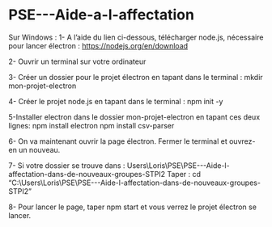 # PSE---Aide-a-l-affectation
Sur Windows : 
1- A l’aide du lien ci-dessous, télécharger node.js, nécessaire pour lancer électron : https://nodejs.org/en/download

2- Ouvrir un terminal sur votre ordinateur 

3- Créer un dossier pour le projet électron en tapant dans le terminal : 
    mkdir mon-projet-electron
    
4- Créer le projet node.js en tapant dans le terminal : 
    npm init -y
    
5-Installer electron dans le dossier mon-projet-electron en tapant ces deux lignes: 
		npm install electron 
    npm install csv-parser
	
6- On va maintenant ouvrir la page électron. Fermer le terminal et ouvrez-en un nouveau. 

7-
Si votre dossier se trouve dans : 
Users\Loris\PSE\PSE---Aide-l-affectation-dans-de-nouveaux-groupes-STPI2
Taper : 
cd “C:\Users\Loris\PSE\PSE---Aide-l-affectation-dans-de-nouveaux-groupes-STPI2”

8- Pour lancer le page, taper npm start et vous verrez le projet électron se lancer.
